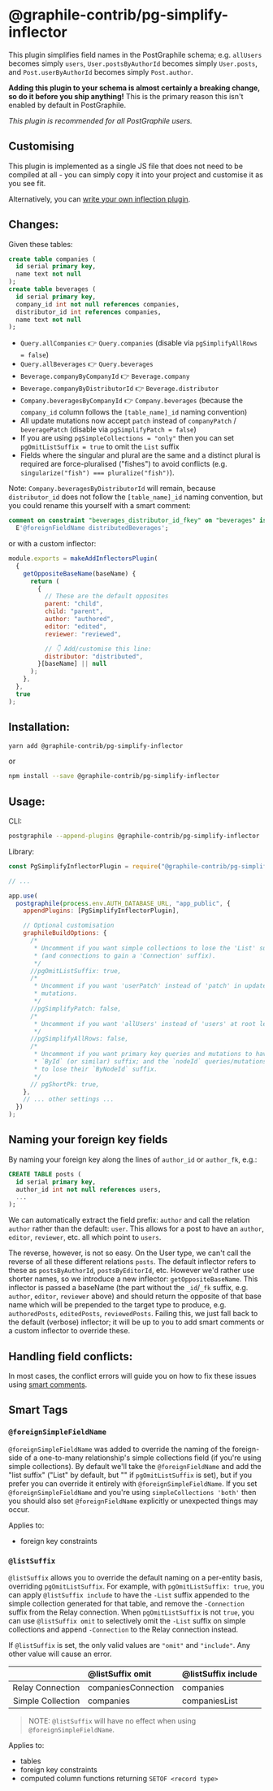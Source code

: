 # @graphile-contrib/pg-simplify-inflector

This plugin simplifies field names in the PostGraphile schema; e.g. `allUsers`
becomes simply `users`, `User.postsByAuthorId` becomes simply `User.posts`, and
`Post.userByAuthorId` becomes simply `Post.author`.

**Adding this plugin to your schema is almost certainly a breaking change, so do
it before you ship anything!** This is the primary reason this isn't enabled by
default in PostGraphile.

_This plugin is recommended for all PostGraphile users._

## Customising

This plugin is implemented as a single JS file that does not need to be compiled
at all - you can simply copy it into your project and customise it as you see
fit.

Alternatively, you can
[write your own inflection plugin](https://www.graphile.org/postgraphile/inflection/).

## Changes:

Given these tables:

```sql
create table companies (
  id serial primary key,
  name text not null
);
create table beverages (
  id serial primary key,
  company_id int not null references companies,
  distributor_id int references companies,
  name text not null
);
```

- `Query.allCompanies` 👉 `Query.companies` (disable via
  `pgSimplifyAllRows = false`)
- `Query.allBeverages` 👉 `Query.beverages`
- `Beverage.companyByCompanyId` 👉 `Beverage.company`
- `Beverage.companyByDistributorId` 👉 `Beverage.distributor`
- `Company.beveragesByCompanyId` 👉 `Company.beverages` (because the
  `company_id` column follows the `[table_name]_id` naming convention)
- All update mutations now accept `patch` instead of `companyPatch` /
  `beveragePatch` (disable via `pgSimplifyPatch = false`)
- If you are using `pgSimpleCollections = "only"` then you can set
  `pgOmitListSuffix = true` to omit the `List` suffix
- Fields where the singular and plural are the same and a distinct plural is
  required are force-pluralised ("fishes") to avoid conflicts (e.g.
  `singularize("fish") === pluralize("fish")`).

Note: `Company.beveragesByDistributorId` will remain, because `distributor_id`
does not follow the `[table_name]_id` naming convention, but you could rename
this yourself with a smart comment:

```sql
comment on constraint "beverages_distributor_id_fkey" on "beverages" is
  E'@foreignFieldName distributedBeverages';
```

or with a custom inflector:

```js
module.exports = makeAddInflectorsPlugin(
  {
    getOppositeBaseName(baseName) {
      return (
        {
          // These are the default opposites
          parent: "child",
          child: "parent",
          author: "authored",
          editor: "edited",
          reviewer: "reviewed",

          // 👇 Add/customise this line:
          distributor: "distributed",
        }[baseName] || null
      );
    },
  },
  true
);
```

## Installation:

```bash
yarn add @graphile-contrib/pg-simplify-inflector
```

or

```bash
npm install --save @graphile-contrib/pg-simplify-inflector
```

## Usage:

CLI:

```bash
postgraphile --append-plugins @graphile-contrib/pg-simplify-inflector
```

Library:

```js
const PgSimplifyInflectorPlugin = require("@graphile-contrib/pg-simplify-inflector");

// ...

app.use(
  postgraphile(process.env.AUTH_DATABASE_URL, "app_public", {
    appendPlugins: [PgSimplifyInflectorPlugin],

    // Optional customisation
    graphileBuildOptions: {
      /*
       * Uncomment if you want simple collections to lose the 'List' suffix
       * (and connections to gain a 'Connection' suffix).
       */
      //pgOmitListSuffix: true,
      /*
       * Uncomment if you want 'userPatch' instead of 'patch' in update
       * mutations.
       */
      //pgSimplifyPatch: false,
      /*
       * Uncomment if you want 'allUsers' instead of 'users' at root level.
       */
      //pgSimplifyAllRows: false,
      /*
       * Uncomment if you want primary key queries and mutations to have
       * `ById` (or similar) suffix; and the `nodeId` queries/mutations
       * to lose their `ByNodeId` suffix.
       */
      // pgShortPk: true,
    },
    // ... other settings ...
  })
);
```

## Naming your foreign key fields

By naming your foreign key along the lines of `author_id` or `author_fk`, e.g.:

```sql
CREATE TABLE posts (
  id serial primary key,
  author_id int not null references users,
  ...
);
```

We can automatically extract the field prefix: `author` and call the relation
`author` rather than the default: `user`. This allows for a post to have an
`author`, `editor`, `reviewer`, etc. all which point to `users`.

The reverse, however, is not so easy. On the User type, we can't call the
reverse of all these different relations `posts`. The default inflector refers
to these as `postsByAuthorId`, `postsByEditorId`, etc. However we'd rather use
shorter names, so we introduce a new inflector: `getOppositeBaseName`. This
inflector is passed a baseName (the part without the `_id`/`_fk` suffix, e.g.
`author`, `editor`, `reviewer` above) and should return the opposite of that
base name which will be prepended to the target type to produce, e.g.
`authoredPosts`, `editedPosts`, `reviewedPosts`. Failing this, we just fall back
to the default (verbose) inflector; it will be up to you to add smart comments
or a custom inflector to override these.

## Handling field conflicts:

In most cases, the conflict errors will guide you on how to fix these issues
using [smart comments](https://www.graphile.org/postgraphile/smart-comments/).

## Smart Tags

### `@foreignSimpleFieldName`

`@foreignSimpleFieldName` was added to override the naming of the foreign-side
of a one-to-many relationship's simple collections field (if you're using simple
collections). By default we'll take the `@foreignFieldName` and add the "list
suffix" ("List" by default, but "" if `pgOmitListSuffix` is set), but if you
prefer you can override it entirely with `@foreignSimpleFieldName`. If you set
`@foreignSimpleFieldName` and you're using `simpleCollections 'both'` then you
should also set `@foreignFieldName` explicitly or unexpected things may occur.

Applies to:

- foreign key constraints

### `@listSuffix`

`@listSuffix` allows you to override the default naming on a per-entity basis,
overriding `pgOmitListSuffix`. For example, with `pgOmitListSuffix: true`, you
can apply `@listSuffix include` to have the `-List` suffix appended to the
simple collection generated for that table, and remove the `-Connection` suffix
from the Relay connection. When `pgOmitListSuffix` is not `true`, you can use
`@listSuffix omit` to selectively omit the `-List` suffix on simple collections
and append `-Connection` to the Relay connection instead.

If `@listSuffix` is set, the only valid values are `"omit"` and `"include"`. Any
other value will cause an error.

|                   | @listSuffix omit    | @listSuffix include |
| ----------------: | :------------------ | :------------------ |
|  Relay Connection | companiesConnection | companies           |
| Simple Collection | companies           | companiesList       |

> NOTE: `@listSuffix` will have no effect when using `@foreignSimpleFieldName`.

Applies to:

- tables
- foreign key constraints
- computed column functions returning `SETOF <record type>`
